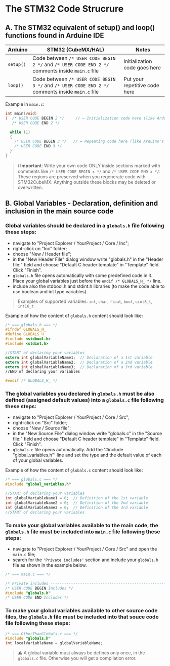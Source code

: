 # The STM32 Code Strucrure

## A. The STM32 equivalent of setup() and loop() functions found in Arduine IDE

| Arduino   | STM32 (CubeMX/HAL)                                                                               | Notes                         |
| --------- | ------------------------------------------------------------------------------------------------ | ----------------------------- |
| `setup()` | Code between `/* USER CODE BEGIN 2 */` and `/* USER CODE END 2 */` comments inside `main.c` file | Initialization code goes here |
| `loop()`  | Code between `/* USER CODE BEGIN 3 */` and `/* USER CODE END 2 */` comments inside `main.c` file | Put your repetitive code here |

Example in `main.c`:
```c
int main(void)
{  /* USER CODE BEGIN 2 */     // ← Initialization code here (like Arduino's setup())
   /* USER CODE END 2 */

  while (1)
  {
    /* USER CODE BEGIN 3 */   // ← Repeating code here (like Arduino's loop())
    /* USER CODE END 3 */
  }
}
```
> ℹ️ **Important**: Write your own code ONLY inside sections marked with comments like `/* USER CODE BEGIN x */` and `/* USER CODE END x */`.
These regions are preserved when you regenerate code with STM32CubeMX.
Anything outside these blocks may be deleted or overwritten.





## B. Global Variables - Declaration, definition and inclusion in the main source code

### Global variables should be declared in a `globals.h` file following these steps:
- navigate to "Project Explorer / YourProject / Core / Inc";
- right-click on "Inc" folder;
- choose "New / Header file";
- in the "New Header File" dialog window write "globals.h" in the "Header file:" field and choose "Default C header template" in "Template" field. Click "Finish".
- `globals.h` file opens automatically with some predefined code in it. Place your global variables just before the `endif /* GLOBALS_H_ */` line.
- include also the stdbool.h and stdint.h libraries (to make the code able to use boolean and int type variables).

> Examples of supported variables: `int`, `char`, `float`, `bool`, `uint8_t`, `int16_t`

Example of how the content of `globals.h` content should look like:
```c
/* === globals.h === */
#ifndef GLOBALS_H_
#define GLOBALS_H_
#include <stdbool.h>
#include <stdint.h>

//START of declaring your variables
extern int globalVariableName1;  // Declaration of a 1st variable
extern int globalVariableName2;  // Declaration of a 2nd variable
extern int globalVariableName3;  // Declaration of a 3rd variable
//END of declaring your variables

#endif /* GLOBALS_H_ */
```
### The global variables you declared in `globals.h` must be also defined (assigned default values) into a `globals.c` file following these steps:
- navigate to "Project Explorer / YourProject / Core / Src";
- right-click on "Src" folder;
- choose "New / Source file";
- in the "New Source File" dialog window write "globals.c" in the "Source file:" field and choose "Default C header template" in "Template" field. Click "Finish".
- `globals.c` file opens automatically. Add the '#include "global_variables.h"' line and set the type and the default value of each of your global variables.

Example of how the content of `globals.c` content should look like:
```c
/* === globals.c === */
#include "global_variables.h"

//START of declaring your variables
int globalVariableName1 = 0;  // Definition of the 1st variable
int globalVariableName2 = 0;  // Definition of the 2nd variable
int globalVariableName3 = 0;  // Definition of the 3rd variable
//START of declaring your variables
```


### To make your global variables available to the main code, the `globals.h` file must be included into `main.c` file following these steps:
- navigate to "Project Explorer / YourProject / Core / Src" and open the `main.c` file;
- search for the `'Private includes'` section and include your `globals.h` file as shown in the example below.
```c
/* === main.c === */

/* Private includes ----------------------------------------------------------*/
/* USER CODE BEGIN Includes */
#include "globals.h"
/* USER CODE END Includes */
```


### To make your global variables available to other source code files, the `globals.h` file must be included into that souce code file following these steps:
```c
/* === OtherThanGlobals.c === */
#include "globals.h"
int localVariableName = globalVariableName;
```

> ⚠️ A global variable must always be defines only once, in the `globals.c` file. Otherwise you will get a compilation error.



